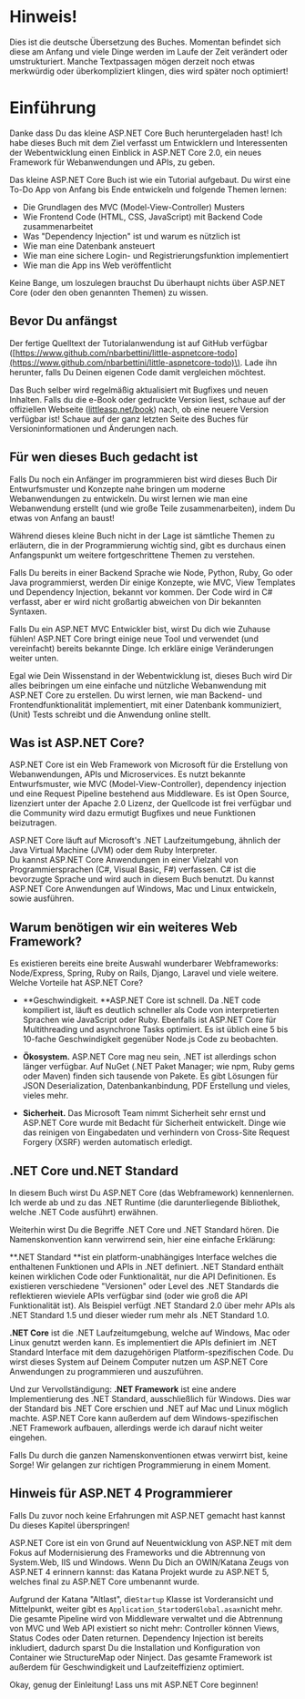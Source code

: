 # Hinweis!

Dies ist die deutsche Übersetzung des Buches. Momentan befindet sich diese am Anfang und viele Dinge werden im Laufe der Zeit verändert oder umstrukturiert. Manche Textpassagen mögen derzeit noch etwas merkwürdig oder überkompliziert klingen, dies wird später noch optimiert!

# Einführung

Danke dass Du das kleine ASP.NET Core Buch heruntergeladen hast! Ich habe dieses Buch mit dem Ziel verfasst um Entwicklern und Interessenten der Webentwicklung einen Einblick in ASP.NET Core 2.0, ein neues Framework für Webanwendungen und APIs, zu geben.

Das kleine ASP.NET Core Buch ist wie ein Tutorial aufgebaut. Du wirst eine To-Do App von Anfang bis Ende entwickeln und folgende Themen lernen:

* Die Grundlagen des MVC \(Model-View-Controller\) Musters
* Wie Frontend Code \(HTML, CSS, JavaScript\) mit Backend Code zusammenarbeitet
* Was "Dependency Injection" ist und warum es nützlich ist
* Wie man eine Datenbank ansteuert
* Wie man eine sichere Login- und Registrierungsfunktion implementiert 
* Wie man die App ins Web veröffentlicht

Keine Bange, um loszulegen brauchst Du überhaupt nichts über ASP.NET Core \(oder den oben genannten Themen\) zu wissen.

## Bevor Du anfängst

Der fertige Quelltext der Tutorialanwendung ist auf GitHub verfügbar \([https://www.github.com/nbarbettini/little-aspnetcore-todo](https://www.github.com/nbarbettini/little-aspnetcore-todo)\). Lade ihn herunter, falls Du Deinen eigenen Code damit vergleichen möchtest.

Das Buch selber wird regelmäßig aktualisiert mit Bugfixes und neuen Inhalten. Falls du die e-Book oder gedruckte Version liest, schaue auf der offiziellen Webseite \([littleasp.net/book](http://www.littleasp.net/book)\) nach, ob eine neuere Version verfügbar ist! Schaue auf der ganz letzten Seite des Buches für Versioninformationen und Änderungen nach.

## Für wen dieses Buch gedacht ist

Falls Du noch ein Anfänger im programmieren bist wird dieses Buch Dir Entwurfsmuster und Konzepte nahe bringen um moderne Webanwendungen zu entwickeln. Du wirst lernen wie man eine Webanwendung erstellt \(und wie große Teile zusammenarbeiten\), indem Du etwas von Anfang an baust!

Während dieses kleine Buch nicht in der Lage ist sämtliche Themen zu erläutern, die in der Programmierung wichtig sind, gibt es durchaus einen Anfangspunkt um weitere fortgeschrittene Themen zu verstehen.

Falls Du bereits in einer Backend Sprache wie Node, Python, Ruby, Go oder Java programmierst, werden Dir einige Konzepte, wie MVC, View Templates und Dependency Injection, bekannt vor kommen. Der Code wird in C\# verfasst, aber er wird nicht großartig abweichen von Dir bekannten Syntaxen.

Falls Du ein ASP.NET MVC Entwickler bist, wirst Du dich wie Zuhause fühlen! ASP.NET Core bringt einige neue Tool und verwendet \(und vereinfacht\) bereits bekannte Dinge. Ich erkläre einige Veränderungen weiter unten.

Egal wie Dein Wissenstand in der Webentwicklung ist, dieses Buch wird Dir alles beibringen um eine einfache und nützliche Webanwendung mit ASP.NET Core zu erstellen. Du wirst lernen, wie man Backend- und Frontendfunktionalität implementiert, mit einer Datenbank kommuniziert, \(Unit\) Tests schreibt und die Anwendung online stellt.

## Was ist ASP.NET Core?

ASP.NET Core ist ein Web Framework von Microsoft für die Erstellung von Webanwendungen, APIs und Microservices. Es nutzt bekannte Entwurfsmuster, wie MVC \(Model-View-Controller\), dependency injection und eine Request Pipeline bestehend aus Middleware. Es ist Open Source, lizenziert unter der Apache 2.0 Lizenz, der Quellcode ist frei verfügbar und die Community wird dazu ermutigt Bugfixes und neue Funktionen beizutragen.

ASP.NET Core läuft auf Microsoft's .NET Laufzeitumgebung, ähnlich der Java Virtual Machine \(JVM\) oder dem Ruby Interpreter.  
Du kannst ASP.NET Core Anwendungen in einer Vielzahl von Programmiersprachen \(C\#, Visual Basic, F\#\) verfassen. C\# ist die bevorzugte Sprache und wird auch in diesem Buch benutzt. Du kannst ASP.NET Core Anwendungen auf Windows, Mac und Linux entwickeln, sowie ausführen.

## Warum benötigen wir ein weiteres Web Framework?

Es existieren bereits eine breite Auswahl wunderbarer Webframeworks: Node/Express, Spring, Ruby on Rails, Django, Laravel und viele weitere. Welche Vorteile hat ASP.NET Core?

* **Geschwindigkeit. **ASP.NET Core ist schnell. Da .NET code kompiliert ist, läuft es deutlich schneller als Code von interpretierten Sprachen wie JavaScript oder Ruby. Ebenfalls ist ASP.NET Core für Multithreading und asynchrone Tasks optimiert. Es ist üblich eine 5 bis 10-fache Geschwindigkeit gegenüber Node.js Code zu beobachten.

* **Ökosystem.** ASP.NET Core mag neu sein, .NET ist allerdings schon länger verfügbar. Auf NuGet \(.NET Paket Manager; wie npm, Ruby gems oder Maven\) finden sich tausende von Pakete. Es gibt Lösungen für JSON Deserialization, Datenbankanbindung, PDF Erstellung und vieles, vieles mehr.

* **Sicherheit.** Das Microsoft Team nimmt Sicherheit sehr ernst und ASP.NET Core wurde mit Bedacht für Sicherheit entwickelt. Dinge wie das reinigen von Eingabedaten und verhindern von Cross-Site Request Forgery \(XSRF\) werden automatisch erledigt.

## .NET Core und.NET Standard

In diesem Buch wirst Du ASP.NET Core \(das Webframework\) kennenlernen. Ich werde ab und zu das .NET Runtime \(die darunterliegende Bibliothek, welche .NET Code ausführt\) erwähnen.

Weiterhin wirst Du die Begriffe .NET Core und .NET Standard hören. Die Namenskonvention kann verwirrend sein, hier eine einfache Erklärung:

**.NET Standard **ist ein platform-unabhängiges Interface welches die enthaltenen Funktionen und APIs in .NET definiert. .NET Standard enthält keinen wirklichen Code oder Funktionalität, nur die API Definitionen. Es existieren verschiedene "Versionen" oder Level des .NET Standards die reflektieren wieviele APIs verfügbar sind \(oder wie groß die API Funktionalität ist\). Als Beispiel verfügt .NET Standard 2.0 über mehr APIs als .NET Standard 1.5 und dieser wieder rum mehr als .NET Standard 1.0.

**.NET Core** ist die .NET Laufzeitumgebung, welche auf Windows, Mac oder Linux genutzt werden kann. Es implementiert die APIs definiert im .NET Standard Interface mit dem dazugehörigen Platform-spezifischen Code. Du wirst dieses System auf Deinem Computer nutzen um ASP.NET Core Anwendungen zu programmieren und auszuführen.

Und zur Vervollständigung: **.NET Framework** ist eine andere Implementierung des .NET Standard, ausschließlich für Windows. Dies war der Standard bis .NET Core erschien und .NET auf Mac und Linux möglich machte. ASP.NET Core kann außerdem auf dem Windows-spezifischen .NET Framework aufbauen, allerdings werde ich darauf nicht weiter eingehen.

Falls Du durch die ganzen Namenskonventionen etwas verwirrt bist, keine Sorge! Wir gelangen zur richtigen Programmierung in einem Moment.

## Hinweis für ASP.NET 4 Programmierer

Falls Du zuvor noch keine Erfahrungen mit ASP.NET gemacht hast kannst Du dieses Kapitel überspringen!

ASP.NET Core ist ein von Grund auf Neuentwicklung von ASP.NET mit dem Fokus auf Modernisierung des Frameworks und die Abtrennung von System.Web, IIS und Windows. Wenn Du Dich an OWIN/Katana Zeugs von ASP.NET 4 erinnern kannst: das Katana Projekt wurde zu ASP.NET 5, welches final zu ASP.NET Core umbenannt wurde.

Aufgrund der Katana "Altlast", die`Startup` Klasse ist Vorderansicht und Mittelpunkt, weiter gibt es `Application_Start`oder`Global.asax`nicht mehr.  
Die gesamte Pipeline wird von Middleware verwaltet und die Abtrennung von MVC und Web API existiert so nicht mehr: Controller können Views, Status Codes oder Daten returnen. Dependency Injection ist bereits inkludiert, dadurch sparst Du die Installation und Konfiguration von Container wie StructureMap oder Ninject. Das gesamte Framework ist außerdem für Geschwindigkeit und Laufzeiteffizienz optimiert.

Okay, genug der Einleitung! Lass uns mit ASP.NET Core beginnen!

